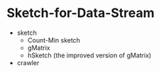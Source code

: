 # Sketch-for-Data-Stream

 - sketch
	- Count-Min sketch
	- gMatrix 
	- hSketch (the improved version of gMatrix)
 - crawler






